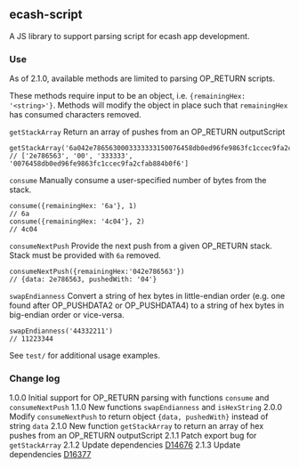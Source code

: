 ## ecash-script

A JS library to support parsing script for ecash app development.

### Use

As of 2.1.0, available methods are limited to parsing OP_RETURN scripts.

These methods require input to be an object, i.e. `{remainingHex: '<string>'}`. Methods will modify the object in place such that `remainingHex` has consumed characters removed.

`getStackArray`
Return an array of pushes from an OP_RETURN outputScript

```
getStackArray('6a042e7865630003333333150076458db0ed96fe9863fc1ccec9fa2cfab884b0f6')
// ['2e786563', '00', '333333', '0076458db0ed96fe9863fc1ccec9fa2cfab884b0f6']
```

`consume`
Manually consume a user-specified number of bytes from the stack.

```
consume({remainingHex: '6a'}, 1)
// 6a
consume({remainingHex: '4c04'}, 2)
// 4c04
```

`consumeNextPush`
Provide the next push from a given OP_RETURN stack. Stack must be provided with `6a` removed.

```
consumeNextPush({remainingHex:'042e786563'})
// {data: 2e786563, pushedWith: '04'}
```

`swapEndianness`
Convert a string of hex bytes in little-endian order (e.g. one found after OP_PUSHDATA2 or OP_PUSHDATA4) to a string of hex bytes in big-endian order or vice-versa.

```
swapEndianness('44332211')
// 11223344
```

See `test/` for additional usage examples.

### Change log

1.0.0 Initial support for OP_RETURN parsing with functions `consume` and `consumeNextPush`
1.1.0 New functions `swapEndianness` and `isHexString`
2.0.0 Modify `consumeNextPush` to return object `{data, pushedWith}` instead of string `data`
2.1.0 New function `getStackArray` to return an array of hex pushes from an OP_RETURN outputScript
2.1.1 Patch export bug for `getStackArray`
2.1.2 Update dependencies [D14676](https://reviews.bitcoinabc.org/D14676)
2.1.3 Update dependencies [D16377](https://reviews.bitcoinabc.org/D16377)
